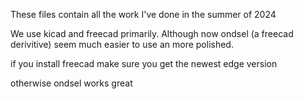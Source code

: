 These files contain all the work I've done in the summer of 2024

We use kicad and freecad primarily. Although now ondsel (a freecad derivitive)
seem much easier to use an more polished.

if you install freecad make sure you get the newest edge version

otherwise ondsel works great
